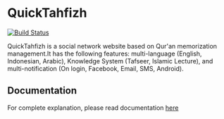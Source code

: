 QuickTahfizh
============

[![Build Status](https://secure.travis-ci.org/phpjabar/QuickTahfizh.png "Build Status") ](http://travis-ci.org/phpjabar/QuickTahfizh)

QuickTahfizh is a social network website based on Qur'an memorization management.It has the following features: multi-language (English, Indonesian, Arabic), Knowledge System (Tafseer, Islamic Lecture), and multi-notification (On login, Facebook, Email, SMS, Android).

## Documentation
For complete explanation, please read documentation [here](https://github.com/phpjabar/QuickTahfizh/wiki)